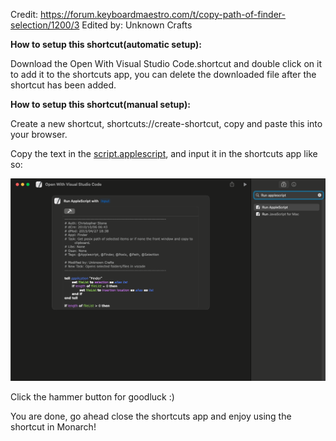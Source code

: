 Credit: https://forum.keyboardmaestro.com/t/copy-path-of-finder-selection/1200/3
Edited by: Unknown Crafts


**How to setup this shortcut(automatic setup):**

Download the Open With Visual Studio Code.shortcut and double click on it to add it to the shortcuts app, you can delete the downloaded file after the shortcut has been added.

**How to setup this shortcut(manual setup):**

Create a new shortcut, shortcuts://create-shortcut, copy and paste this into your browser.

Copy the text in the [script.applescript](script.applescript), and input it in the shortcuts app like so:

<picture>
<img alt="Shows the way the script looks in apple shortcuts app." src="media/image.png">
</picture>

Click the hammer button for goodluck :)

You are done, go ahead close the shortcuts app and enjoy using the shortcut in Monarch!